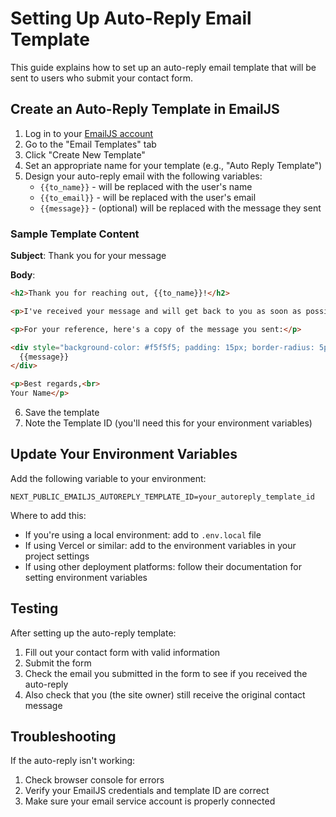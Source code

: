 # Setting Up Auto-Reply Email Template

This guide explains how to set up an auto-reply email template that will be sent to users who submit your contact form.

## Create an Auto-Reply Template in EmailJS

1. Log in to your [EmailJS account](https://www.emailjs.com/)
2. Go to the "Email Templates" tab
3. Click "Create New Template"
4. Set an appropriate name for your template (e.g., "Auto Reply Template")
5. Design your auto-reply email with the following variables:
   - `{{to_name}}` - will be replaced with the user's name
   - `{{to_email}}` - will be replaced with the user's email
   - `{{message}}` - (optional) will be replaced with the message they sent

### Sample Template Content

**Subject**: Thank you for your message

**Body**:
```html
<h2>Thank you for reaching out, {{to_name}}!</h2>

<p>I've received your message and will get back to you as soon as possible.</p>

<p>For your reference, here's a copy of the message you sent:</p>

<div style="background-color: #f5f5f5; padding: 15px; border-radius: 5px; margin: 20px 0;">
  {{message}}
</div>

<p>Best regards,<br>
Your Name</p>
```

6. Save the template
7. Note the Template ID (you'll need this for your environment variables)

## Update Your Environment Variables

Add the following variable to your environment:

```
NEXT_PUBLIC_EMAILJS_AUTOREPLY_TEMPLATE_ID=your_autoreply_template_id
```

Where to add this:
- If you're using a local environment: add to `.env.local` file
- If using Vercel or similar: add to the environment variables in your project settings
- If using other deployment platforms: follow their documentation for setting environment variables

## Testing

After setting up the auto-reply template:

1. Fill out your contact form with valid information
2. Submit the form
3. Check the email you submitted in the form to see if you received the auto-reply
4. Also check that you (the site owner) still receive the original contact message

## Troubleshooting

If the auto-reply isn't working:

1. Check browser console for errors
2. Verify your EmailJS credentials and template ID are correct
3. Make sure your email service account is properly connected
 